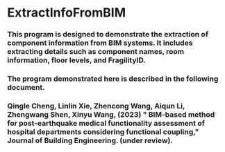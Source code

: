 # ExtractInfoFromBIM
### This program is designed to demonstrate the extraction of component information from BIM systems. It includes extracting details such as component names, room information, floor levels, and FragilityID. 

### The program demonstrated here is described in the following document.

### Qingle Cheng, Linlin Xie, Zhencong Wang, Aiqun Li, Zhengwang Shen, Xinyu Wang, (2023) " BIM-based method for post-earthquake medical functionality assessment of hospital departments considering functional coupling," Journal of Building Engineering. (under review).

